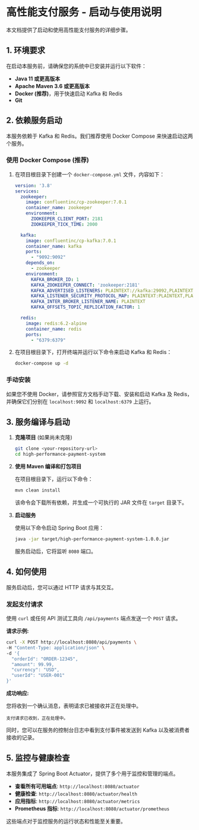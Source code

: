# 高性能支付服务 - 启动与使用说明

本文档提供了启动和使用高性能支付服务的详细步骤。

## 1. 环境要求

在启动本服务前，请确保您的系统中已安装并运行以下软件：

- **Java 11 或更高版本**
- **Apache Maven 3.6 或更高版本**
- **Docker (推荐)**，用于快速启动 Kafka 和 Redis
- **Git**

## 2. 依赖服务启动

本服务依赖于 Kafka 和 Redis。我们推荐使用 Docker Compose 来快速启动这两个服务。

### 使用 Docker Compose (推荐)

1.  在项目根目录下创建一个 `docker-compose.yml` 文件，内容如下：

    ```yaml
    version: '3.8'
    services:
      zookeeper:
        image: confluentinc/cp-zookeeper:7.0.1
        container_name: zookeeper
        environment:
          ZOOKEEPER_CLIENT_PORT: 2181
          ZOOKEEPER_TICK_TIME: 2000

      kafka:
        image: confluentinc/cp-kafka:7.0.1
        container_name: kafka
        ports:
          - "9092:9092"
        depends_on:
          - zookeeper
        environment:
          KAFKA_BROKER_ID: 1
          KAFKA_ZOOKEEPER_CONNECT: 'zookeeper:2181'
          KAFKA_ADVERTISED_LISTENERS: PLAINTEXT://kafka:29092,PLAINTEXT_HOST://localhost:9092
          KAFKA_LISTENER_SECURITY_PROTOCOL_MAP: PLAINTEXT:PLAINTEXT,PLAINTEXT_HOST:PLAINTEXT
          KAFKA_INTER_BROKER_LISTENER_NAME: PLAINTEXT
          KAFKA_OFFSETS_TOPIC_REPLICATION_FACTOR: 1

      redis:
        image: redis:6.2-alpine
        container_name: redis
        ports:
          - "6379:6379"
    ```

2.  在项目根目录下，打开终端并运行以下命令来启动 Kafka 和 Redis：

    ```bash
    docker-compose up -d
    ```

### 手动安装

如果您不使用 Docker，请参照官方文档手动下载、安装和启动 Kafka 及 Redis，并确保它们分别在 `localhost:9092` 和 `localhost:6379` 上运行。

## 3. 服务编译与启动

1.  **克隆项目** (如果尚未克隆)

    ```bash
    git clone <your-repository-url>
    cd high-performance-payment-system
    ```

2.  **使用 Maven 编译和打包项目**

    在项目根目录下，运行以下命令：

    ```bash
    mvn clean install
    ```

    该命令会下载所有依赖，并生成一个可执行的 JAR 文件在 `target` 目录下。

3.  **启动服务**

    使用以下命令启动 Spring Boot 应用：

    ```bash
    java -jar target/high-performance-payment-system-1.0.0.jar
    ```

    服务启动后，它将监听 `8080` 端口。

## 4. 如何使用

服务启动后，您可以通过 HTTP 请求与其交互。

### 发起支付请求

使用 `curl` 或任何 API 测试工具向 `/api/payments` 端点发送一个 `POST` 请求。

**请求示例:**

```bash
curl -X POST http://localhost:8080/api/payments \
-H "Content-Type: application/json" \
-d '{
  "orderId": "ORDER-12345",
  "amount": 99.99,
  "currency": "USD",
  "userId": "USER-001"
}'
```

**成功响应:**

您将收到一个确认消息，表明请求已被接收并正在处理中。

```
支付请求已收到，正在处理中。
```

同时，您可以在服务的控制台日志中看到支付事件被发送到 Kafka 以及被消费者接收的记录。

## 5. 监控与健康检查

本服务集成了 Spring Boot Actuator，提供了多个用于监控和管理的端点。

-   **查看所有可用端点**: `http://localhost:8080/actuator`
-   **健康检查**: `http://localhost:8080/actuator/health`
-   **应用指标**: `http://localhost:8080/actuator/metrics`
-   **Prometheus 指标**: `http://localhost:8080/actuator/prometheus`

这些端点对于监控服务的运行状态和性能至关重要。
